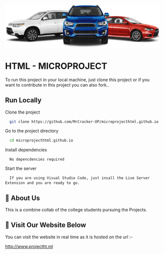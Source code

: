 
![Logo](https://raw.githubusercontent.com/MrCracker-OP/microprojecthtml.github.io/main/image/home-img.png)


# HTML - MICROPROJECT

To run this project in your local machine, just clone this project or if you want to contribute in this project you can also fork..

## Run Locally

Clone the project

```bash
  git clone https://github.com/MrCracker-OP/microprojecthtml.github.io.git
```

Go to the project directory

```bash
  cd microprojecthtml.github.io
```

Install dependencies

```
  No depencdencies required
```

Start the server
```
  If you are using Visual Studio Code, just insall the Live Server Extension and you are ready to go.
```



## 🚀 About Us

This is a combine collab of the college students pursuing the Projects.


## 🔗 Visit Our Website Below 

You can visit the website in real time as it is hosted on the url :- 

http://www.projectht.ml


